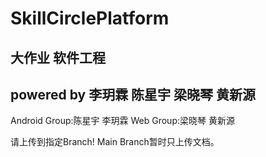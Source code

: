 # SkillCirclePlatform
## 大作业 软件工程
## powered by 李玥霖 陈星宇 梁晓琴 黄新源
Android Group:陈星宇 李玥霖    Web Group:梁晓琴 黄新源

请上传到指定Branch! Main Branch暂时只上传文档。

